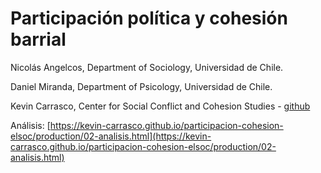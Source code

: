 # Participación política y cohesión barrial

Nicolás Angelcos, Department of Sociology, Universidad de Chile.

Daniel Miranda, Department of Psicology, Universidad de Chile.

Kevin Carrasco, Center for Social Conflict and Cohesion Studies - [github](https://github.com/kevin-carrasco)


Análisis: [https://kevin-carrasco.github.io/participacion-cohesion-elsoc/production/02-analisis.html](https://kevin-carrasco.github.io/participacion-cohesion-elsoc/production/02-analisis.html)

